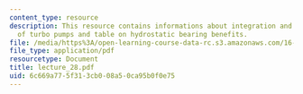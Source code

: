 ```yaml
---
content_type: resource
description: This resource contains informations about integration and rotordynamics
  of turbo pumps and table on hydrostatic bearing benefits.
file: /media/https%3A/open-learning-course-data-rc.s3.amazonaws.com/16-512-rocket-propulsion-fall-2005/6c669a775f313cb008a50ca95b0f0e75_lecture_28.pdf
file_type: application/pdf
resourcetype: Document
title: lecture_28.pdf
uid: 6c669a77-5f31-3cb0-08a5-0ca95b0f0e75
---
```

